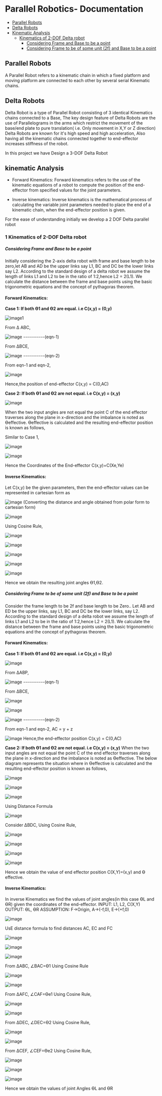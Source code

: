 Parallel Robotics- Documentation
=============================

- [Parallel Robots](#parallel-robots)
- [Delta Robots](#delta-robots)
- [Kinematic Analysis](#kinematic-analysis)
	 - [Kinematics of 2-DOF Delta robot](#1-kinematics-of-2-dof-delta-robot)
        - [Considering Frame and Base to be a point](#considering-frame-and-base-to-be-a-point)
       - [Considering Frame to be of some unit (2f) and Base to be a point](#considering-frame-to-be-of-some-unit-and-base-to-be-a-point)
      



## Parallel Robots
A Parallel Robot refers to a kinematic chain in which a fixed platform and moving platform are connected to each other by several serial Kinematic chains.

## Delta Robots
Delta Robot is a type of Parallel Robot consisting of 3 identical Kinematics chains connected to a Base, The key design feature of Delta Robots are the use of Parallelograms in the arms
which restrict the movement of the base/end plate to pure translation( i.e. Only movement in X,Y or Z direction) 
Delta Robots are known for it's high speed and high acceleration, Also having all the kinematic chains connected together to end-effector increases stiffness of the robot.

In this project we have Design a 3-DOF Delta Robot

## kinematic Analysis

+  Forward Kinematics: 
Forward kinematics refers to the use of the kinematic equations of a robot to compute the position of the end-effector from specified values for the joint parameters.

+  Inverse kinematics: 
Inverse kinematics is the mathematical process of calculating the variable joint parameters needed to place the end of a kinematic chain, when the end-effector position is given.

For the ease of understanding initially we develop a 2 DOF Delta parallel robot

### 1 Kinematics of 2-DOF Delta robot


##### Considering Frame and Base to be a point
Initially considering the 2-axis delta robot with frame and base length to be zero,let AB and AD be the upper links say L1, BC and DC 
be the lower links say L2. According to the standard design of a delta robot we assume the length of links L1 and L2 to be in the ratio 
of 1:2,hence L2 = 2(L1). We calculate the distance between the frame and base points using the basic trigonometric equations and 
the concept of pythagoras theorem.


#### Forward Kinematics:

****Case 1: If both ϴ1 and ϴ2 are equal. i.e C(x,y) = (0,y)****

![image1](https://user-images.githubusercontent.com/61882073/119257251-08d34a80-bbe2-11eb-862f-9eff98175196.png)

 From Δ ABC,

   ![image](https://user-images.githubusercontent.com/61882073/120584208-26f44280-c44d-11eb-800f-44d6819a4aac.png)                                         -----------(eqn-1)
   
   From ΔBCE,	 	 	 	
   
   ![image](https://user-images.githubusercontent.com/61882073/120584645-fbbe2300-c44d-11eb-8ea3-f0a52d7de9c3.png)					   -----------(eqn-2)


   From eqn-1 and eqn-2,
   
  ![image](https://user-images.githubusercontent.com/61882073/120585043-afbfae00-c44e-11eb-84e2-28a866ce7ebe.png)
   
   
   Hence,the position of end-effector C(x,y) = C(0,AC)
  
  
  
 
 
****Case 2: If both ϴ1 and ϴ2 are not equal. i.e C(x,y) = (x,y)****

![image](https://user-images.githubusercontent.com/61882073/120587592-41311f00-c453-11eb-9936-fe5ee75194eb.png)

When the two input angles are not equal the point C of the end effector traverses along the plane in x-direction and the imbalance is noted as ϴeffective. ϴeffective is calculated and the resulting end-effector position is known as follows,

Similar to Case 1,

![image](https://user-images.githubusercontent.com/61882073/120588499-ed273a00-c454-11eb-9c7a-cd2ed2f26c7d.png)

![image](https://user-images.githubusercontent.com/61882073/120588568-08924500-c455-11eb-9606-2c9d96f48837.png)

Hence the Coordinates of the End-effector C(x,y)=C(Xe,Ye)



#### Inverse Kinematics:

Let C(x,y) be the given parameters, then the end-effector values can be represented in cartesian form as

![image](https://user-images.githubusercontent.com/61882073/120752446-5c6d5e80-c527-11eb-9dc9-57f358618987.png)                 (Converting the distance and angle obtained from polar form to cartesian form)

![image](https://user-images.githubusercontent.com/61882073/120752687-ba01ab00-c527-11eb-89e3-a988a842084f.png)

Using Cosine Rule,

![image](https://user-images.githubusercontent.com/61882073/120752745-c8e85d80-c527-11eb-88eb-5eb4da4b8122.png)

![image](https://user-images.githubusercontent.com/61882073/120752786-da316a00-c527-11eb-882f-3a49d3351076.png)

![image](https://user-images.githubusercontent.com/61882073/120752818-e87f8600-c527-11eb-8884-ec06f391cfbd.png)

![image](https://user-images.githubusercontent.com/61882073/120752853-f33a1b00-c527-11eb-9695-28e9c643076a.png)

![image](https://user-images.githubusercontent.com/61882073/120755680-ea4b4880-c52b-11eb-817b-a663c9337fc2.png)

Hence we obtain the resulting joint angles ϴ1,ϴ2.



##### Considering Frame to be of some unit (2f) and Base to be a point
Consider the frame length to be 2f and base length to be Zero.. Let AB and ED be the upper links, say L1, BC and DC be the lower links, say L2. According to the standard design of a delta robot we assume the length of links L1 and L2 to be in the ratio of 1:2,hence L2 = 2(L1). We calculate the distance between the frame and base points using the basic trigonometric equations and the concept of pythagoras theorem.



#### Forward Kinematics:

****Case 1: If both ϴ1 and ϴ2 are equal. i.e C(x,y) = (0,y)****

![image](https://user-images.githubusercontent.com/61882073/120756723-3ba80780-c52d-11eb-83c0-06365ec4e8ac.png)

From ΔABP,

![image](https://user-images.githubusercontent.com/61882073/120756774-51b5c800-c52d-11eb-8598-c577e0a642f6.png)						 -----------(eqn-1)

From ΔBCE,	

![image](https://user-images.githubusercontent.com/61882073/120756912-7d38b280-c52d-11eb-8db2-3d51ec5001e4.png)

![image](https://user-images.githubusercontent.com/61882073/120756942-8aee3800-c52d-11eb-9166-e4b1e5b89131.png)

![image](https://user-images.githubusercontent.com/61882073/120757146-c983f280-c52d-11eb-9a21-0383f6f434aa.png)						-----------(eqn-2)


From eqn-1 and eqn-2,
AC = y + z

![image](https://user-images.githubusercontent.com/61882073/120757242-ea4c4800-c52d-11eb-97e4-844935446721.png)
Hence,the end-effector position C(x,y) = C(0,AC)



****Case 2: If both ϴ1 and ϴ2 are not equal. i.e C(x,y) = (x,y)****
When the two input angles are not equal the point C of the end effector traverses along the plane in x-direction and the imbalance is noted as ϴeffective. The below diagram represents the situation where in ϴeffective is calculated and the resulting end-effector position is known as follows,

![image](https://user-images.githubusercontent.com/61882073/120758794-e6b9c080-c52f-11eb-9fc3-364120f99135.png)

![image](https://user-images.githubusercontent.com/61882073/120758833-f33e1900-c52f-11eb-88b0-fb6026665bf8.png)

![image](https://user-images.githubusercontent.com/61882073/120758854-f9cc9080-c52f-11eb-87b0-d617dd96dc29.png)

Using Distance Formula

![image](https://user-images.githubusercontent.com/61882073/120758894-05b85280-c530-11eb-9cc9-70eb636d30ce.png)

Consider ΔBDC,
Using Cosine Rule,

![image](https://user-images.githubusercontent.com/61882073/120760188-790e9400-c531-11eb-96d3-b8ac1d1317c5.png)

![image](https://user-images.githubusercontent.com/61882073/120761250-9f80ff00-c532-11eb-8246-41c6f14c4026.png)

![image](https://user-images.githubusercontent.com/61882073/120761285-a740a380-c532-11eb-9004-0070104cca83.png)

![image](https://user-images.githubusercontent.com/61882073/120761336-b6275600-c532-11eb-995d-7bf08f827fca.png)

Hence we obtain the value of end effector position C(X,Y)=(x,y) and ϴ effective.



#### Inverse Kinematics:
In inverse Kinematics we find the values of joint angles(in this case ϴL and ϴR) given the coordinates of the end-effector.
INPUT: L1, L2, C(X,Y)
OUTPUT: ϴL, ϴR
ASSUMPTION: F->Origin, A->(-f,0), E->(+f,0) 

![image](https://user-images.githubusercontent.com/61882073/120761427-cc351680-c532-11eb-8cc7-e8024d63c091.png)

UsE distance formula to find distances AC, EC and FC

![image](https://user-images.githubusercontent.com/61882073/120761512-e5d65e00-c532-11eb-8f60-ee988a321bcb.png)

![image](https://user-images.githubusercontent.com/61882073/120761553-f38be380-c532-11eb-835c-9ab0a35515fe.png)

![image](https://user-images.githubusercontent.com/61882073/120761590-fbe41e80-c532-11eb-8071-8968038819b5.png)

From ΔABC, ∠BAC=ϴ1
Using Cosine Rule

![image](https://user-images.githubusercontent.com/61882073/120761635-09010d80-c533-11eb-8a90-5f1080454a8f.png)

![image](https://user-images.githubusercontent.com/61882073/120761717-1d450a80-c533-11eb-9e8a-9129b15661f8.png)

From ΔAFC,  ∠CAF=ϴe1
Using Cosine Rule,

![image](https://user-images.githubusercontent.com/61882073/120762236-aa885f00-c533-11eb-96e2-57e20c6ce4a6.png)

![image](https://user-images.githubusercontent.com/61882073/120762270-b411c700-c533-11eb-80c9-d193e200d3ad.png)

From ΔDEC, ∠DEC=ϴ2
Using Cosine Rule,

![image](https://user-images.githubusercontent.com/61882073/120763037-77929b00-c534-11eb-8322-f9da3bd164a5.png)

![image](https://user-images.githubusercontent.com/61882073/120763070-7eb9a900-c534-11eb-8f7b-b4c45fb39c2d.png)

From ΔCEF, ∠CEF=ϴe2
Using Cosine Rule,

![image](https://user-images.githubusercontent.com/61882073/120763160-95600000-c534-11eb-8ef9-e5a2af2fa0d7.png)

![image](https://user-images.githubusercontent.com/61882073/120763190-9d1fa480-c534-11eb-8890-0cba28b78236.png)

![image](https://user-images.githubusercontent.com/61882073/120763226-a446b280-c534-11eb-8fa1-03769e8671fb.png)

Hence we obtain the values of joint Angles ϴL and ϴR





